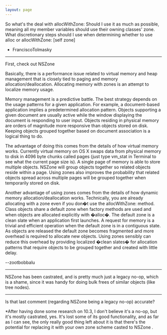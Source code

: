 ```yaml
---
layout: page
---
```


So what's the deal with allocWithZone:  Should I use it as much as possible, meaning all my member variables should use their owning classes' zone.  What discretionary steps should I use when determining whether to use alloc or allocWithZone: [self zone]

- FranciscoTolmasky

----

First, check out NSZone

Basically, there is a performance issue related to virtual memory and heap management that is closely tied to paging and memory allocation/deallocation. Allocating memory with zones is an attempt to localize memory usage. 

Memory management is a predictive battle. The best strategy depends on the usage patterns for a given application. For example, a document-based application implies a predetermined allocation pattern. Objects supporting a given document are usually active while the window displaying the document is responding to user input. Objects residing in physical memory are orders of magnitude more responsive than objects stored on disk. Keeping objects grouped together based on document association is a logical thing to do. 

The advantage of doing this comes from the details of how virtual memory works. Currently virtual memory on OS X swaps data from physical memory to disk in 4096 byte chunks called pages (just type     vm_stat in Terminal to see what the current page size is). A single page of memory is able to store multiple objects. NSZone will group objects together so related objects reside within a page. Using zones also improves the probability that related objects spread across multiple pages will be grouped together when temporarily stored on disk. 

Another advantage of using zones comes from the details of how dynamic memory allocation/deallocation works. Technically, you are already allocating with a zone even if you don�t use the allocWithZone: method. Class objects share a default zone when factory methods are used and when objects are allocated explicitly with �alloc�. The default zone is a clean slate when an application first launches. A request for memory is a trivial and efficient operation when the default zone is in a contiguous state. As objects are released the default zone becomes fragmented and more overhead is required to allocate new objects. Using zones sensibly can reduce this overhead by providing localized �clean slates� for allocation patterns that require objects to be grouped together and created with little delay. 

--zootbobbalu

----

NSZone has been castrated, and is pretty much just a legacy no-op, which is a shame, since it was handy for doing bulk frees of similar objects (like tree nodes).

----
Is that last comment (regarding NSZone being a legacy no-op) accurate?

*After having done some research on 10.3, I don't believe it's a no-op, but it's mostly castrated, yes. It's lost some of its good functionality, and as far as I can see, the only really good thing left about it is that there's the potential for replacing it with your own zone scheme casted to     NSZone *.*

